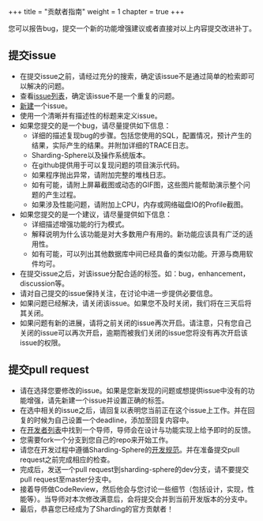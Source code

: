 +++
title = "贡献者指南"
weight = 1
chapter = true
+++

您可以报告bug，提交一个新的功能增强建议或者直接对以上内容提交改进补丁。

## 提交issue

 - 在提交issue之前，请经过充分的搜索，确定该issue不是通过简单的检索即可以解决的问题。
 - 查看[issue列表](https://github.com/sharding-sphere/sharding-sphere/issues)，确定该issue不是一个重复的问题。
 - [新建](https://github.com/sharding-sphere/sharding-sphere/issues/new)一个issue。
 - 使用一个清晰并有描述性的标题来定义issue。
 - 如果您提交的是一个bug，请尽量提供如下信息：
      - 详细的描述复现bug的步骤。包括您使用的SQL，配置情况，预计产生的结果，实际产生的结果。并附加详细的TRACE日志。
      - Sharding-Sphere以及操作系统版本。
      - 在github提供用于可以复现问题的项目演示代码。
      - 如果程序抛出异常，请附加完整的堆栈日志。
      - 如有可能，请附上屏幕截图或动态的GIF图，这些图片能帮助演示整个问题的产生过程。
      - 如果涉及性能问题，请附加上CPU，内存或网络磁盘IO的Profile截图。
 - 如果您提交的是一个建议，请尽量提供如下信息：
      - 详细描述增强功能的行为模式。
      - 解释说明为什么该功能是对大多数用户有用的。新功能应该具有广泛的适用性。
      - 如有可能，可以列出其他数据库中间已经具备的类似功能。开源与商用软件均可。
 - 在提交issue之后，对该issue分配合适的标签。如：bug，enhancement，discussion等。
 - 请对自己提交的issue保持关注，在讨论中进一步提供必要信息。
 - 如果问题已经解决，请关闭该issue。如果您不及时关闭，我们将在三天后将其关闭。
 - 如果问题有新的进展，请将之前关闭的issue再次开启。请注意，只有您自己关闭的issue可以再次开启，逾期而被我们关闭的issue您将没有再次开启该issue的权限。

## 提交pull request

 - 请在选择您要修改的issue。如果是您新发现的问题或想提供issue中没有的功能增强，请先新建一个issue并设置正确的标签。
 - 在选中相关的issue之后，请回复以表明您当前正在这个issue上工作。并在回复的时候为自己设置一个deadline，添加至回复内容中。
 - 在[开发者列表](/cn/organization/)中找到一个导师，导师会在设计与功能实现上给予即时的反馈。
 - 您需要fork一个分支到您自己的repo来开始工作。
 - 请您在开发过程中遵循Sharding-Sphere的[开发规范](/cn/contribute/convention/)。并在准备提交pull request之前完成相应的检查。
 - 完成后，发送一个pull request到sharding-sphere的dev分支，请不要提交pull request至master分支中。
 - 接着导师做CodeReview，然后他会与您讨论一些细节（包括设计，实现，性能等）。当导师对本次修改满意后，会将提交合并到当前开发版本的分支中。
 - 最后，恭喜您已经成为了Sharding的官方贡献者！

